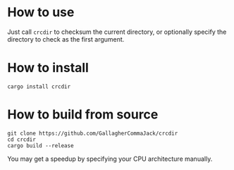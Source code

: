 # How to use

Just call `crcdir` to checksum the current directory, or optionally specify the directory to check as the first argument.

# How to install

```
cargo install crcdir
```

# How to build from source

```
git clone https://github.com/GallagherCommaJack/crcdir
cd crcdir
cargo build --release
```

You may get a speedup by specifying your CPU architecture manually.
